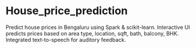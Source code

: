 # House_price_prediction
Predict house prices in Bengaluru using Spark &amp; scikit-learn. Interactive UI predicts prices based on area type, location, sqft, bath, balcony, BHK. Integrated text-to-speech for auditory feedback.
